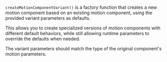 `createMotionComponentVariant()` is a factory function that creates a new motion component based on an existing motion component, using the provided variant parameters as defaults.

This allows you to create specialized versions of motion components with different default behaviors, while still allowing runtime parameters to override the defaults when needed.

The variant parameters should match the type of the original component's motion parameters.
